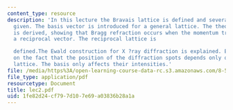 ```yaml
---
content_type: resource
description: 'In this lecture the Bravais lattice is defined and several examples
  given. The basis vector is introduced for a general lattice. The theory of diffraction
  is derived, showing that Bragg refraction occurs when the momentum transfer equals
  a reciprocal vector. The reciprocal lattice is

  defined.The Ewald construction for X ?ray diffraction is explained. Emphasis is
  on the fact that the position of the diffraction spots depends only on the Bravais
  lattice. The basis only affects their intensities.'
file: /media/https%3A/open-learning-course-data-rc.s3.amazonaws.com/8-511-theory-of-solids-i-fall-2004/1fe82d24cf797d107e69a03836b28a1a_lec2.pdf
file_type: application/pdf
resourcetype: Document
title: lec2.pdf
uid: 1fe82d24-cf79-7d10-7e69-a03836b28a1a
---
```

